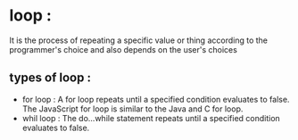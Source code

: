 # loop :
It is the process of repeating a specific value or thing according to the programmer's choice and also depends on the user's choices
## types of loop :
* for loop : A for loop repeats until a specified condition evaluates to false. The JavaScript for loop is similar to the Java and C for loop.
* whil loop : The do...while statement repeats until a specified condition evaluates to false.
